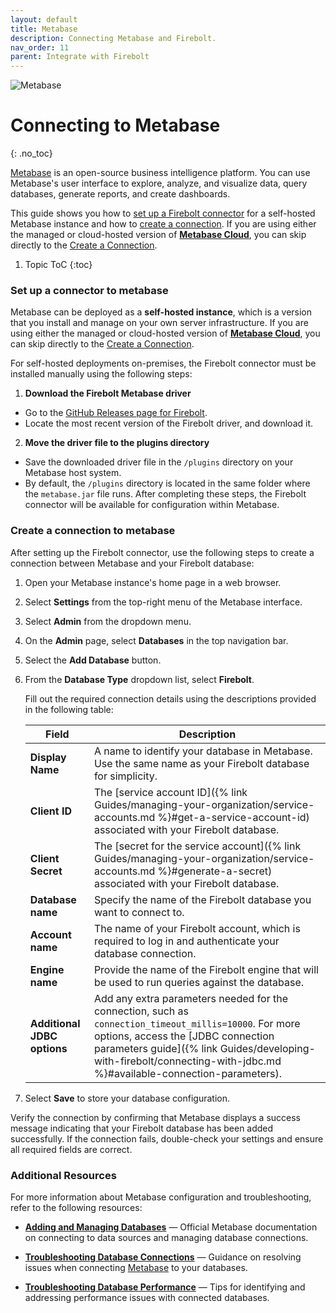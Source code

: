 ```yaml
---
layout: default
title: Metabase
description: Connecting Metabase and Firebolt.
nav_order: 11
parent: Integrate with Firebolt
---
```


![Metabase](../../assets/images/metabase.png)

# Connecting to Metabase
{: .no_toc}

[Metabase](https://www.metabase.com/) is an open-source business intelligence platform. You can use Metabase's user interface to explore, analyze, and visualize data, query databases, generate reports, and create dashboards. 

This guide shows you how to [set up a Firebolt connector](#set-up-a-connector-to-metabase) for a self-hosted Metabase instance and how to [create a connection](#create-a-connection-to-metabase). If you are using either the managed or cloud-hosted version of [**Metabase Cloud**](https://www.metabase.com/docs/latest/cloud/start), you can skip directly to the [Create a Connection](#create-a-connection-to-metabase). 


1. Topic ToC
{:toc}

### Set up a connector to metabase

Metabase can be deployed as a **self-hosted instance**, which is a version that you install and manage on your own server infrastructure. If you are using either the managed or cloud-hosted version of [**Metabase Cloud**](https://www.metabase.com/docs/latest/cloud/start), you can skip directly to the [Create a Connection](#create-a-connection-to-metabase). 

For self-hosted deployments on-premises, the Firebolt connector must be installed manually using the following steps: 
1. **Download the Firebolt Metabase driver**
* Go to the [GitHub Releases page for Firebolt](https://github.com/firebolt-db/metabase-firebolt-driver/releases).
* Locate the most recent version of the Firebolt driver, and download it.
2. **Move the driver file to the plugins directory**
* Save the downloaded driver file in the `/plugins` directory on your Metabase host system.
* By default, the `/plugins` directory is located in the same folder where the `metabase.jar` file runs.
After completing these steps, the Firebolt connector will be available for configuration within Metabase.
### Create a connection to metabase

After setting up the Firebolt connector, use the following steps to create a connection between Metabase and your Firebolt database:

1. Open your Metabase instance's home page in a web browser.

2. Select **Settings** from the top-right menu of the Metabase interface.

3. Select **Admin** from the dropdown menu.

4. On the **Admin** page, select **Databases** in the top navigation bar.

5. Select the **Add Database** button.
6. From the **Database Type** dropdown list, select **Firebolt**.

    Fill out the required connection details using the descriptions provided in the following table:

    | Field                       | Description                                                                                                                                                                                                                                          |
    |-----------------------------|------------------------------------------------------------------------------------------------------------------------------------------------------------------------------------------------------------------------------------------------------|
    | **Display Name**            | A name to identify your database in Metabase. Use the same name as your Firebolt database for simplicity.                                                                                                                                            |
    | **Client ID**               | The [service account ID]({% link Guides/managing-your-organization/service-accounts.md %}#get-a-service-account-id) associated with your Firebolt database.                                                                                          |
    | **Client Secret**           | The [secret for the service account]({% link Guides/managing-your-organization/service-accounts.md %}#generate-a-secret) associated with your Firebolt database.                                                                                      |
    | **Database name**           | Specify the name of the Firebolt database you want to connect to.                                                                                                                                                                                   |
    | **Account name**            | The name of your Firebolt account, which is required to log in and authenticate your database connection.                                                                                                                                            |
    | **Engine name**             | Provide the name of the Firebolt engine that will be used to run queries against the database.                                                                                                                                                       |
    | **Additional JDBC options** | Add any extra parameters needed for the connection, such as `connection_timeout_millis=10000`. For more options, access the [JDBC connection parameters guide]({% link Guides/developing-with-firebolt/connecting-with-jdbc.md %}#available-connection-parameters). |


7. Select **Save** to store your database configuration.

Verify the connection by confirming that Metabase displays a success message indicating that your Firebolt database has been added successfully. If the connection fails, double-check your settings and ensure all required fields are correct.

### Additional Resources
For more information about Metabase configuration and troubleshooting, refer to the following resources:

* [**Adding and Managing Databases**](https://www.metabase.com/docs/latest/databases/connecting) — Official Metabase documentation on connecting to data sources and managing database connections. 

* [**Troubleshooting Database Connections**](https://www.metabase.com/docs/latest/troubleshooting-guide/db-connection) — Guidance on resolving issues when connecting [Metabase](https://www.metabase.com/docs/latest/databases/connecting) to your databases. 

* [**Troubleshooting Database Performance**](https://www.metabase.com/docs/latest/troubleshooting-guide/db-performance) — Tips for identifying and addressing performance issues with connected databases. 


